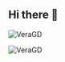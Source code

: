## Hi there 👋

<!--
**VeraGD/VeraGD** is a ✨ _special_ ✨ repository because its `README.md` (this file) appears on your GitHub profile.

Here are some ideas to get you started:

- 🔭 I’m currently working on 
- 🌱 I’m currently learning C and Python
- 👯 I’m looking to collaborate on ...
- 🤔 I’m looking for help with ...
- 💬 Ask me about ...
- 📫 How to reach me: ...
- 😄 Pronouns: ...
- ⚡ Fun fact: ...
-->

![VeraGD](https://github-readme-stats.vercel.app/api?username=VeraGD&show_icons=true&theme=radical)

![VeraGD](https://github-readme-stats.vercel.app/api/top-langs/?username=VeraGD&layout=compact&theme=radical)

